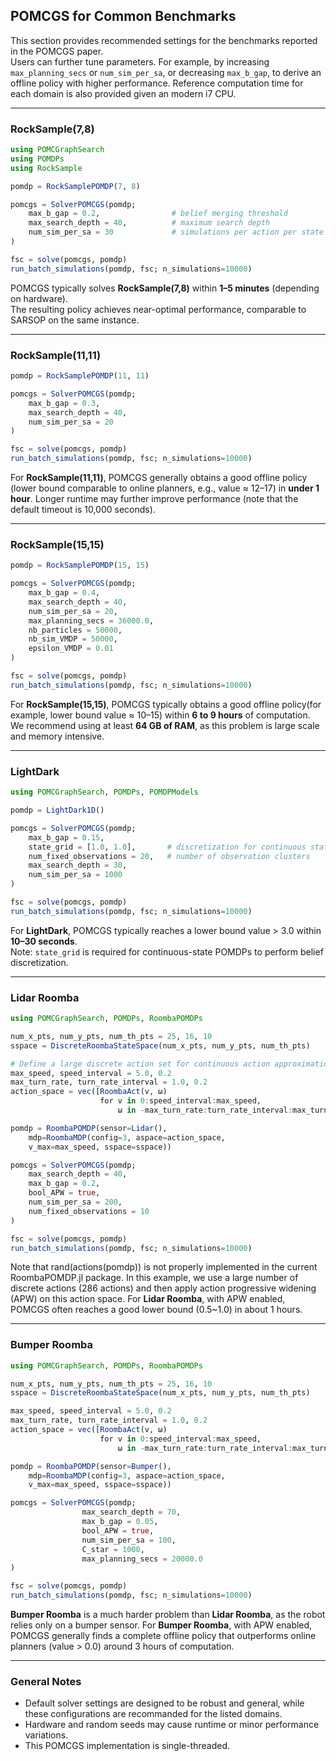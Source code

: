 ## POMCGS for Common Benchmarks

This section provides recommended settings for the benchmarks reported in the POMCGS paper.  
Users can further tune parameters.
For example, by increasing `max_planning_secs` or `num_sim_per_sa`, or decreasing `max_b_gap`, to derive an offline policy with higher performance.
Reference computation time for each domain is also provided given an modern i7 CPU.


---

### RockSample(7,8)

```julia
using POMCGraphSearch
using POMDPs
using RockSample

pomdp = RockSamplePOMDP(7, 8)

pomcgs = SolverPOMCGS(pomdp;
    max_b_gap = 0.2,                # belief merging threshold
    max_search_depth = 40,          # maximum search depth
    num_sim_per_sa = 30             # simulations per action per state particle
)

fsc = solve(pomcgs, pomdp)
run_batch_simulations(pomdp, fsc; n_simulations=10000)
```

POMCGS typically solves **RockSample(7,8)** within **1–5 minutes** (depending on hardware).  
The resulting policy achieves near-optimal performance, comparable to SARSOP on the same instance.

---

### RockSample(11,11)

```julia
pomdp = RockSamplePOMDP(11, 11)

pomcgs = SolverPOMCGS(pomdp;
    max_b_gap = 0.3,
    max_search_depth = 40,
    num_sim_per_sa = 20
)

fsc = solve(pomcgs, pomdp)
run_batch_simulations(pomdp, fsc; n_simulations=10000)
```

For **RockSample(11,11)**, POMCGS generally obtains a good offline policy (lower bound comparable to online planners, e.g., value ≈ 12–17) in **under 1 hour**.  Longer runtime may further improve performance (note that the default timeout is 10,000 seconds).

---

### RockSample(15,15)

```julia
pomdp = RockSamplePOMDP(15, 15)

pomcgs = SolverPOMCGS(pomdp;
    max_b_gap = 0.4,
    max_search_depth = 40,
    num_sim_per_sa = 20,
    max_planning_secs = 36000.0,
    nb_particles = 50000,
    nb_sim_VMDP = 50000,
    epsilon_VMDP = 0.01
)

fsc = solve(pomcgs, pomdp)
run_batch_simulations(pomdp, fsc; n_simulations=10000)
```

For **RockSample(15,15)**, POMCGS typically obtains a good offline policy(for example, lower bound value ≈ 10–15) within **6 to 9 hours** of computation. We recommend using at least **64 GB of RAM**, as this problem is large scale and memory intensive.


---

### LightDark

```julia
using POMCGraphSearch, POMDPs, POMDPModels

pomdp = LightDark1D()

pomcgs = SolverPOMCGS(pomdp;
    max_b_gap = 0.15,
    state_grid = [1.0, 1.0],       # discretization for continuous states
    num_fixed_observations = 20,   # number of observation clusters
    max_search_depth = 30,
    num_sim_per_sa = 1000
)

fsc = solve(pomcgs, pomdp)
run_batch_simulations(pomdp, fsc; n_simulations=10000)
```

For **LightDark**, POMCGS typically reaches a lower bound value > 3.0 within **10–30 seconds**.  
Note: `state_grid` is required for continuous-state POMDPs to perform belief discretization.

---

### Lidar Roomba

```julia
using POMCGraphSearch, POMDPs, RoombaPOMDPs

num_x_pts, num_y_pts, num_th_pts = 25, 16, 10
sspace = DiscreteRoombaStateSpace(num_x_pts, num_y_pts, num_th_pts)

# Define a large discrete action set for continuous action approximation
max_speed, speed_interval = 5.0, 0.2
max_turn_rate, turn_rate_interval = 1.0, 0.2
action_space = vec([RoombaAct(v, ω)
                    for v in 0:speed_interval:max_speed,
                        ω in -max_turn_rate:turn_rate_interval:max_turn_rate])

pomdp = RoombaPOMDP(sensor=Lidar(),
    mdp=RoombaMDP(config=3, aspace=action_space,
    v_max=max_speed, sspace=sspace))

pomcgs = SolverPOMCGS(pomdp;
    max_search_depth = 40,
    max_b_gap = 0.2,
    bool_APW = true,
    num_sim_per_sa = 200,
    num_fixed_observations = 10
)

fsc = solve(pomcgs, pomdp)
run_batch_simulations(pomdp, fsc; n_simulations=10000)
```
Note that rand(actions(pomdp)) is not properly implemented in the current RoombaPOMDP.jl package.
In this example, we use a large number of discrete actions (286 actions) and then apply action progressive widening (APW) on this action space.
For **Lidar Roomba**, with APW enabled,  POMCGS often reaches a good lower bound (0.5~1.0) in about 1 hours.

---

### Bumper Roomba

```julia
using POMCGraphSearch, POMDPs, RoombaPOMDPs

num_x_pts, num_y_pts, num_th_pts = 25, 16, 10
sspace = DiscreteRoombaStateSpace(num_x_pts, num_y_pts, num_th_pts)

max_speed, speed_interval = 5.0, 0.2
max_turn_rate, turn_rate_interval = 1.0, 0.2
action_space = vec([RoombaAct(v, ω)
                    for v in 0:speed_interval:max_speed,
                        ω in -max_turn_rate:turn_rate_interval:max_turn_rate])

pomdp = RoombaPOMDP(sensor=Bumper(),
    mdp=RoombaMDP(config=3, aspace=action_space,
    v_max=max_speed, sspace=sspace))

pomcgs = SolverPOMCGS(pomdp;
                max_search_depth = 70,
                max_b_gap = 0.05,
                bool_APW = true,
                num_sim_per_sa = 100,
                C_star = 1000,
                max_planning_secs = 20000.0
)

fsc = solve(pomcgs, pomdp)
run_batch_simulations(pomdp, fsc; n_simulations=10000)
```
**Bumper Roomba** is a much harder problem than **Lidar Roomba**, as the robot relies only on a bumper sensor. For **Bumper Roomba**, with APW enabled, POMCGS generally finds a complete offline policy that outperforms online planners (value > 0.0) around 3 hours of computation.


---

### General Notes
- Default solver settings are designed to be robust and general, while these configurations are recommanded for the listed domains.  
- Hardware and random seeds may cause runtime or minor performance variations.
- This POMCGS implementation is single-threaded.